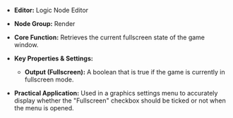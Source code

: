 - **Editor:** Logic Node Editor
    
- **Node Group:** Render
    
- **Core Function:** Retrieves the current fullscreen state of the game window.
    
- **Key Properties & Settings:**
    
    - **Output (Fullscreen):** A boolean that is true if the game is currently in fullscreen mode.
        
- **Practical Application:** Used in a graphics settings menu to accurately display whether the "Fullscreen" checkbox should be ticked or not when the menu is opened.